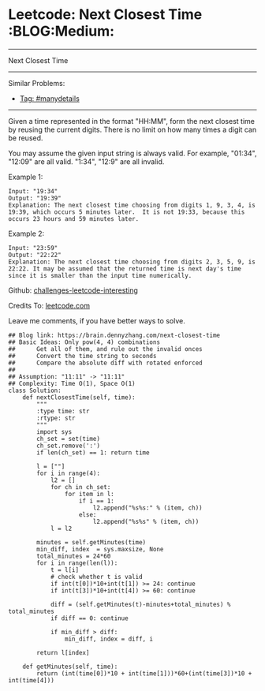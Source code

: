 # Leetcode: Next Closest Time     :BLOG:Medium:


---

Next Closest Time  

---

Similar Problems:  
-   [Tag: #manydetails](https://brain.dennyzhang.com/tag/manydetails)

---

Given a time represented in the format "HH:MM", form the next closest time by reusing the current digits. There is no limit on how many times a digit can be reused.  

You may assume the given input string is always valid. For example, "01:34", "12:09" are all valid. "1:34", "12:9" are all invalid.  

Example 1:  

    Input: "19:34"
    Output: "19:39"
    Explanation: The next closest time choosing from digits 1, 9, 3, 4, is 19:39, which occurs 5 minutes later.  It is not 19:33, because this occurs 23 hours and 59 minutes later.

Example 2:  

    Input: "23:59"
    Output: "22:22"
    Explanation: The next closest time choosing from digits 2, 3, 5, 9, is 22:22. It may be assumed that the returned time is next day's time since it is smaller than the input time numerically.

Github: [challenges-leetcode-interesting](https://github.com/DennyZhang/challenges-leetcode-interesting/tree/master/next-closest-time)  

Credits To: [leetcode.com](https://leetcode.com/problems/next-closest-time/description/)  

Leave me comments, if you have better ways to solve.  

    ## Blog link: https://brain.dennyzhang.com/next-closest-time
    ## Basic Ideas: Only pow(4, 4) combinations
    ##      Get all of them, and rule out the invalid onces
    ##      Convert the time string to seconds
    ##      Compare the absolute diff with rotated enforced
    ##
    ## Assumption: "11:11" -> "11:11"
    ## Complexity: Time O(1), Space O(1)
    class Solution:
        def nextClosestTime(self, time):
            """
            :type time: str
            :rtype: str
            """
            import sys
            ch_set = set(time)
            ch_set.remove(':')
            if len(ch_set) == 1: return time
    
            l = [""]
            for i in range(4):
                l2 = []
                for ch in ch_set:
                    for item in l:
                        if i == 1:
                            l2.append("%s%s:" % (item, ch))
                        else:
                            l2.append("%s%s" % (item, ch))
                l = l2
    
            minutes = self.getMinutes(time)
            min_diff, index  = sys.maxsize, None
            total_minutes = 24*60
            for i in range(len(l)):
                t = l[i]
                # check whether t is valid
                if int(t[0])*10+int(t[1]) >= 24: continue
                if int(t[3])*10+int(t[4]) >= 60: continue
    
                diff = (self.getMinutes(t)-minutes+total_minutes) % total_minutes
                if diff == 0: continue
    
                if min_diff > diff:
                    min_diff, index = diff, i
    
            return l[index]
    
        def getMinutes(self, time):
            return (int(time[0])*10 + int(time[1]))*60+(int(time[3])*10 + int(time[4]))